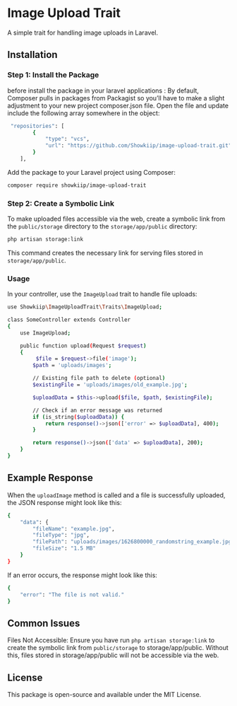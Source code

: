 # Image Upload Trait

A simple trait for handling image uploads in Laravel.

## Installation

### Step 1: Install the Package
before install the package in your laravel applications :
By default, Composer pulls in packages from Packagist so you’ll have to make a slight adjustment to your new project composer.json file. Open the file and update include the following array somewhere in the object:
```bash
 "repositories": [
        {
            "type": "vcs",
            "url": "https://github.com/Showkiip/image-upload-trait.git"
        }
    ],
```
Add the package to your Laravel project using Composer:



 ```bash
composer require showkiip/image-upload-trait
```


### Step 2: Create a Symbolic Link

To make uploaded files accessible via the web, create a symbolic link from the `public/storage` directory to the `storage/app/public` directory:

```bash
php artisan storage:link
```
This command creates the necessary link for serving files stored in `storage/app/public`.



### Usage

In your controller, use the `ImageUpload` trait to handle file uploads:

```bash
use Showkiip\ImageUploadTrait\Traits\ImageUpload;

class SomeController extends Controller
{
    use ImageUpload;

    public function upload(Request $request)
    {
         $file = $request->file('image');
        $path = 'uploads/images';

        // Existing file path to delete (optional)
        $existingFile = 'uploads/images/old_example.jpg';

        $uploadData = $this->upload($file, $path, $existingFile);

        // Check if an error message was returned
        if (is_string($uploadData)) {
            return response()->json(['error' => $uploadData], 400);
        }

        return response()->json(['data' => $uploadData], 200);
    }
}

```

## Example Response
When the `uploadImage` method is called and a file is successfully uploaded, the JSON response might look like this:


```bash
{
    "data": {
        "fileName": "example.jpg",
        "fileType": "jpg",
        "filePath": "uploads/images/1626800000_randomstring_example.jpg",
        "fileSize": "1.5 MB"
    }
}

```
If an error occurs, the response might look like this:
``` bash
{
    "error": "The file is not valid."
}
```


## Common Issues

Files Not Accessible: Ensure you have run `php artisan storage:link` to create the symbolic link from `public/storage` to storage/app/public. Without this, files stored in storage/app/public will not be accessible via the web.

## License

This package is open-source and available under the MIT License.




